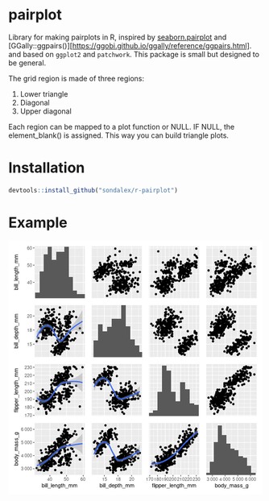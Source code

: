 # pairplot

Library for making pairplots in R, inspired by [seaborn.pairplot](https://seaborn.pydata.org/generated/seaborn.pairplot.html) and [GGally::ggpairs()][https://ggobi.github.io/ggally/reference/ggpairs.html].
and based on `ggplot2` and `patchwork`.
This package is small but designed to be general. 

The grid region is made of three regions:
1) Lower triangle
2) Diagonal
3) Upper diagonal

Each region can be mapped to a plot function or NULL.
IF NULL, the element_blank() is assigned. 
This way you can build triangle plots.

# Installation

```r
devtools::install_github("sondalex/r-pairplot")
```

# Example

![](man/figures/unnamed-chunk-1-1.png)
